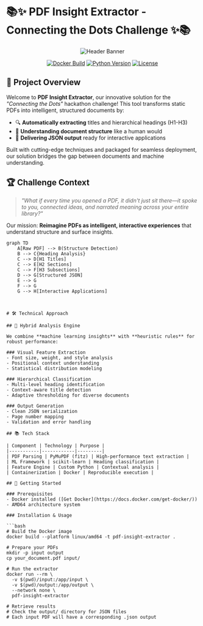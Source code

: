 # 📚✨ PDF Insight Extractor - Connecting the Dots Challenge ✨📚

<div align="center">
  
![Header Banner](https://placehold.co/1200x400/2d2d4a/white?text=PDF+Insight+Extractor) <!-- Replace with actual banner image -->
  
[![Docker Build](https://img.shields.io/badge/Docker-Ready-blue?logo=docker)](https://www.docker.com/)
[![Python Version](https://img.shields.io/badge/Python-3.10+-yellow?logo=python)](https://python.org)
[![License](https://img.shields.io/badge/License-MIT-green)](LICENSE)

</div>

## 🌟 Project Overview

Welcome to **PDF Insight Extractor**, our innovative solution for the *"Connecting the Dots"* hackathon challenge! This tool transforms static PDFs into intelligent, structured documents by:

- 🔍 **Automatically extracting** titles and hierarchical headings (H1-H3)
- 🧠 **Understanding document structure** like a human would
- 🚀 **Delivering JSON output** ready for interactive applications

Built with cutting-edge techniques and packaged for seamless deployment, our solution bridges the gap between documents and machine understanding.

## 🏆 Challenge Context

> *"What if every time you opened a PDF, it didn't just sit there—it spoke to you, connected ideas, and narrated meaning across your entire library?"*

Our mission: **Reimagine PDFs as intelligent, interactive experiences** that understand structure and surface insights.

```mermaid
graph TD
    A[Raw PDF] --> B(Structure Detection)
    B --> C{Heading Analysis}
    C --> D[H1 Titles]
    C --> E[H2 Sections]
    C --> F[H3 Subsections]
    D --> G[Structured JSON]
    E --> G
    F --> G
    G --> H[Interactive Applications]



# 🛠 Technical Approach

## 🔬 Hybrid Analysis Engine

We combine **machine learning insights** with **heuristic rules** for robust performance:

### Visual Feature Extraction
- Font size, weight, and style analysis
- Positional context understanding
- Statistical distribution modeling

### Hierarchical Classification
- Multi-level heading identification
- Context-aware title detection
- Adaptive thresholding for diverse documents

### Output Generation
- Clean JSON serialization
- Page number mapping
- Validation and error handling

## 📚 Tech Stack

| Component | Technology | Purpose |
|-----------|------------|---------|
| PDF Parsing | PyMuPDF (fitz) | High-performance text extraction |
| ML Framework | scikit-learn | Heading classification |
| Feature Engine | Custom Python | Contextual analysis |
| Containerization | Docker | Reproducible execution |

## 🚀 Getting Started

### Prerequisites
- Docker installed ([Get Docker](https://docs.docker.com/get-docker/))
- AMD64 architecture system

### Installation & Usage

```bash
# Build the Docker image
docker build --platform linux/amd64 -t pdf-insight-extractor .

# Prepare your PDFs
mkdir -p input output
cp your_document.pdf input/

# Run the extractor
docker run --rm \
  -v $(pwd)/input:/app/input \
  -v $(pwd)/output:/app/output \
  --network none \
  pdf-insight-extractor

# Retrieve results
# Check the output/ directory for JSON files
# Each input PDF will have a corresponding .json output
